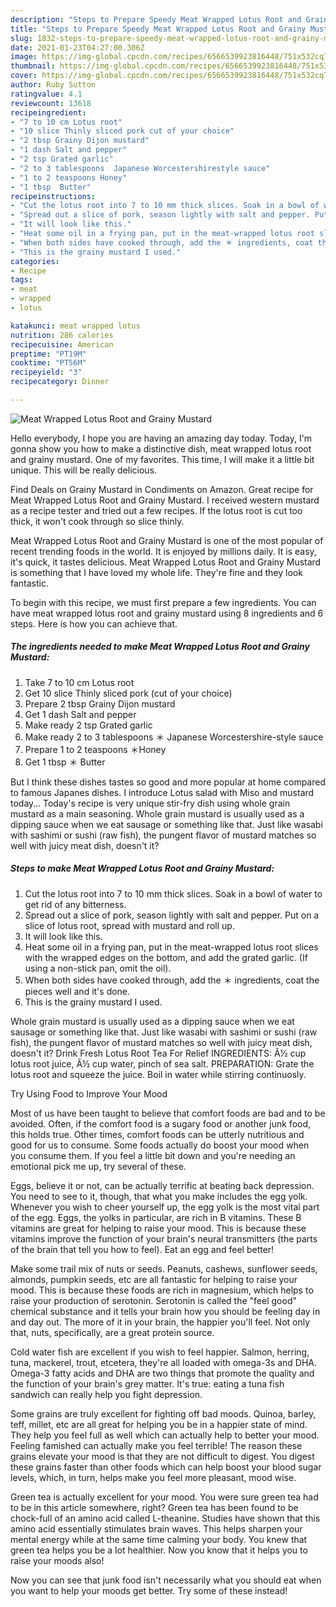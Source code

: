 ```yaml
---
description: "Steps to Prepare Speedy Meat Wrapped Lotus Root and Grainy Mustard"
title: "Steps to Prepare Speedy Meat Wrapped Lotus Root and Grainy Mustard"
slug: 1832-steps-to-prepare-speedy-meat-wrapped-lotus-root-and-grainy-mustard
date: 2021-01-23T04:27:00.306Z
image: https://img-global.cpcdn.com/recipes/6566539923816448/751x532cq70/meat-wrapped-lotus-root-and-grainy-mustard-recipe-main-photo.jpg
thumbnail: https://img-global.cpcdn.com/recipes/6566539923816448/751x532cq70/meat-wrapped-lotus-root-and-grainy-mustard-recipe-main-photo.jpg
cover: https://img-global.cpcdn.com/recipes/6566539923816448/751x532cq70/meat-wrapped-lotus-root-and-grainy-mustard-recipe-main-photo.jpg
author: Ruby Sutton
ratingvalue: 4.1
reviewcount: 13618
recipeingredient:
- "7 to 10 cm Lotus root"
- "10 slice Thinly sliced pork cut of your choice"
- "2 tbsp Grainy Dijon mustard"
- "1 dash Salt and pepper"
- "2 tsp Grated garlic"
- "2 to 3 tablespoons  Japanese Worcestershirestyle sauce"
- "1 to 2 teaspoons Honey"
- "1 tbsp  Butter"
recipeinstructions:
- "Cut the lotus root into 7 to 10 mm thick slices. Soak in a bowl of water to get rid of any bitterness."
- "Spread out a slice of pork, season lightly with salt and pepper. Put on a slice of lotus root, spread with mustard and roll up."
- "It will look like this."
- "Heat some oil in a frying pan, put in the meat-wrapped lotus root slices with the wrapped edges on the bottom, and add the grated garlic. (If using a non-stick pan, omit the oil)."
- "When both sides have cooked through, add the ＊ ingredients, coat the pieces well and it&#39;s done."
- "This is the grainy mustard I used."
categories:
- Recipe
tags:
- meat
- wrapped
- lotus

katakunci: meat wrapped lotus 
nutrition: 286 calories
recipecuisine: American
preptime: "PT19M"
cooktime: "PT56M"
recipeyield: "3"
recipecategory: Dinner

---
```



![Meat Wrapped Lotus Root and Grainy Mustard](https://img-global.cpcdn.com/recipes/6566539923816448/751x532cq70/meat-wrapped-lotus-root-and-grainy-mustard-recipe-main-photo.jpg)

Hello everybody, I hope you are having an amazing day today. Today, I'm gonna show you how to make a distinctive dish, meat wrapped lotus root and grainy mustard. One of my favorites. This time, I will make it a little bit unique. This will be really delicious.

Find Deals on Grainy Mustard in Condiments on Amazon. Great recipe for Meat Wrapped Lotus Root and Grainy Mustard. I received western mustard as a recipe tester and tried out a few recipes. If the lotus root is cut too thick, it won&#39;t cook through so slice thinly.

Meat Wrapped Lotus Root and Grainy Mustard is one of the most popular of recent trending foods in the world. It is enjoyed by millions daily. It is easy, it's quick, it tastes delicious. Meat Wrapped Lotus Root and Grainy Mustard is something that I have loved my whole life. They're fine and they look fantastic.


To begin with this recipe, we must first prepare a few ingredients. You can have meat wrapped lotus root and grainy mustard using 8 ingredients and 6 steps. Here is how you can achieve that.

<!--inarticleads1-->

##### The ingredients needed to make Meat Wrapped Lotus Root and Grainy Mustard:

1. Take 7 to 10 cm Lotus root
1. Get 10 slice Thinly sliced pork (cut of your choice)
1. Prepare 2 tbsp Grainy Dijon mustard
1. Get 1 dash Salt and pepper
1. Make ready 2 tsp Grated garlic
1. Make ready 2 to 3 tablespoons ＊ Japanese Worcestershire-style sauce
1. Prepare 1 to 2 teaspoons ＊Honey
1. Get 1 tbsp ＊ Butter


But I think these dishes tastes so good and more popular at home compared to famous Japanes dishes. I introduce Lotus salad with Miso and mustard today… Today&#39;s recipe is very unique stir-fry dish using whole grain mustard as a main seasoning. Whole grain mustard is usually used as a dipping sauce when we eat sausage or something like that. Just like wasabi with sashimi or sushi (raw fish), the pungent flavor of mustard matches so well with juicy meat dish, doesn&#39;t it? 

<!--inarticleads2-->

##### Steps to make Meat Wrapped Lotus Root and Grainy Mustard:

1. Cut the lotus root into 7 to 10 mm thick slices. Soak in a bowl of water to get rid of any bitterness.
1. Spread out a slice of pork, season lightly with salt and pepper. Put on a slice of lotus root, spread with mustard and roll up.
1. It will look like this.
1. Heat some oil in a frying pan, put in the meat-wrapped lotus root slices with the wrapped edges on the bottom, and add the grated garlic. (If using a non-stick pan, omit the oil).
1. When both sides have cooked through, add the ＊ ingredients, coat the pieces well and it&#39;s done.
1. This is the grainy mustard I used.


Whole grain mustard is usually used as a dipping sauce when we eat sausage or something like that. Just like wasabi with sashimi or sushi (raw fish), the pungent flavor of mustard matches so well with juicy meat dish, doesn&#39;t it? Drink Fresh Lotus Root Tea For Relief INGREDIENTS: Â½ cup lotus root juice, Â½ cup water, pinch of sea salt. PREPARATION: Grate the lotus root and squeeze the juice. Boil in water while stirring continuosly. 

Try Using Food to Improve Your Mood


Most of us have been taught to believe that comfort foods are bad and to be avoided. Often, if the comfort food is a sugary food or another junk food, this holds true. Other times, comfort foods can be utterly nutritious and good for us to consume. Some foods actually do boost your mood when you consume them. If you feel a little bit down and you're needing an emotional pick me up, try several of these.

Eggs, believe it or not, can be actually terrific at beating back depression. You need to see to it, though, that what you make includes the egg yolk. Whenever you wish to cheer yourself up, the egg yolk is the most vital part of the egg. Eggs, the yolks in particular, are rich in B vitamins. These B vitamins are great for helping to raise your mood. This is because these vitamins improve the function of your brain's neural transmitters (the parts of the brain that tell you how to feel). Eat an egg and feel better!

Make some trail mix of nuts or seeds. Peanuts, cashews, sunflower seeds, almonds, pumpkin seeds, etc are all fantastic for helping to raise your mood. This is because these foods are rich in magnesium, which helps to raise your production of serotonin. Serotonin is called the "feel good" chemical substance and it tells your brain how you should be feeling day in and day out. The more of it in your brain, the happier you'll feel. Not only that, nuts, specifically, are a great protein source.

Cold water fish are excellent if you wish to feel happier. Salmon, herring, tuna, mackerel, trout, etcetera, they're all loaded with omega-3s and DHA. Omega-3 fatty acids and DHA are two things that promote the quality and the function of your brain's grey matter. It's true: eating a tuna fish sandwich can really help you fight depression. 

Some grains are truly excellent for fighting off bad moods. Quinoa, barley, teff, millet, etc are all great for helping you be in a happier state of mind. They help you feel full as well which can actually help to better your mood. Feeling famished can actually make you feel terrible! The reason these grains elevate your mood is that they are not difficult to digest. You digest these grains faster than other foods which can help boost your blood sugar levels, which, in turn, helps make you feel more pleasant, mood wise.

Green tea is actually excellent for your mood. You were sure green tea had to be in this article somewhere, right? Green tea has been found to be chock-full of an amino acid called L-theanine. Studies have shown that this amino acid essentially stimulates brain waves. This helps sharpen your mental energy while at the same time calming your body. You knew that green tea helps you be a lot healthier. Now you know that it helps you to raise your moods also!

Now you can see that junk food isn't necessarily what you should eat when you want to help your moods get better. Try some of these instead!

